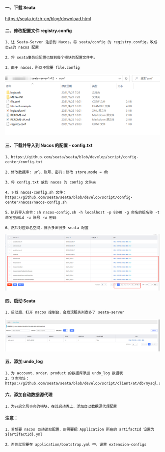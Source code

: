 #### 一、下载 Seata 

https://seata.io/zh-cn/blog/download.html

#### 二、修改配置文件 registry.config
````
1、让 Seata-Server 注册到 Nacos。将 seata/config 的 registry.config，改成自己的 nacos 配置

2、将 seata事务组配置也放到每个模块的配置文件中。

3、由于 nacos，所以不需要 file.config
````
![avatar](images/startup/更改registry.config文件.png)

#### 三、下载并导入到 Nacos 的配置 - config.txt
````
1、https://github.com/seata/seata/blob/develop/script/config-center/config.txt  

2、修改数据库: url、账号、密码；修改 store.mode = db  

3、将 config.txt 放到 nacos 的 config 文件夹  

4、下载 nacos-config.sh 文件：https://github.com/seata/seata/blob/develop/script/config-center/nacos/nacos-config.sh  

5、执行导入命令：sh nacos-config.sh -h localhost -p 8848 -g 命名的组名称 -t 命名空间id -u 账号 -w 密码

6、然后对应命名空间，就会多出很多 seata 配置
````
![avatar](images/startup/nacos导入seata配置.png)

#### 四、启动 Seata
````
1、启动后，打开 nacos 控制台，会发现服务列表多了 seata-server 
````
![avatar](images/startup/seata服务在nacos.png)

#### 五、添加 undo_log 
````
1、为 account、order、product 的数据库添加 undo_log 数据表
2、仓库地址：https://github.com/seata/seata/blob/develop/script/client/at/db/mysql.sql
````

#### 六、添加自动数据源代理
````
1、为开启全局事务的模块，在其启动类上，添加自动数据源代理配置
````

#### 注意：
````
1、若想要 nacos 自动读取配置，则需要把 Application 所在的 artifactId 设置为 ${artifactId}.yml

2、否则就需要在 application/bootstrap.yml 中，设置 extension-configs
   
````